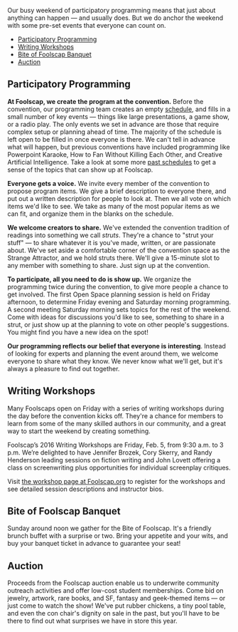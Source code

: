 Our busy weekend of participatory programming means that just about anything can happen — and usually does. But we do anchor the weekend with some pre-set events that everyone can count on.

* [Participatory Programming](#participatory-programming)
* [Writing Workshops](#writing-workshops)
* [Bite of Foolscap Banquet](#banquet)
* [Auction](#auction)

<a id="participatory-programming"></a>

## Participatory Programming

**At Foolscap, we create the program at the convention.** Before the convention, our programming team creates an empty [schedule](/schedule/), and fills in a small number of key events — things like large presentations, a game show, or a radio play. The only events we set in advance are those that require complex setup or planning ahead of time. The majority of the schedule is left open to be filled in once everyone is there. We can't tell in advance what will happen, but previous conventions have included programming like Powerpoint Karaoke, How to Fan Without Killing Each Other, and Creative Artificial Intelligence. Take a look at some more [past schedules](/past-schedules/) to get a sense of the topics that can show up at Foolscap.

**Everyone gets a voice.** We invite every member of the convention to propose program items. We give a brief description to everyone there, and put out a written description for people to look at. Then we all vote on which items we'd like to see. We take as many of the most popular items as we can fit, and organize them in the blanks on the schedule.

**We welcome creators to share.** We've extended the convention tradition of readings into something we call _struts_. They're a chance to "strut your stuff" — to share whatever it is you've made, written, or are passionate about. We've set aside a comfortable corner of the convention space as the Strange Attractor, and we hold struts there. We'll give a 15-minute slot to any member with something to share. Just sign up at the convention.

**To participate, all you need to do is show up.** 
We organize the programming twice during the convention, to give more people a chance to get involved. The first Open Space planning session is held on Friday afternoon, to determine Friday evening and Saturday morning programming. A second meeting Saturday morning sets topics for the rest of the weekend. Come with ideas for discussions you'd like to see, something to share in a strut, or just show up at the planning to vote on other people's suggestions. You might find you have a new idea on the spot!

**Our programming reflects our belief that everyone is interesting**. Instead of looking for experts and planning the event around them, we welcome everyone to share what they know. We never know what we'll get, but it's always a pleasure to find out together.

<a id="writing-workshops"></a>
## Writing Workshops

Many Foolscaps open on Friday with a series of writing workshops during the day before the convention kicks off. They're a chance for members to learn from some of the many skilled authors in our community, and a great way to start the weekend by creating something.

Foolscap’s 2016 Writing Workshops are Friday, Feb. 5, from 9:30 a.m. to 3 p.m. We’re delighted to have Jennifer Brozek, Cory Skerry, and Randy Henderson leading sessions on fiction writing and John Lovett offering a class on screenwriting plus opportunities for individual screenplay critiques.

Visit [the workshop page at Foolscap.org](/workshops/) to register for the workshops and see detailed session descriptions and instructor bios.

<!--We haven't planned our workshops for 2016 yet. To find out when we have instructors and classes planned, [join our mailing list](http://foolscap.us1.list-manage.com/subscribe?u=b53b9cb1a532a60b0f4675146&id=f87307be68)! If you're a writer who'll be attending Foolscap and you'd like to be considered as an instructor, drop an email to our [programming team](mailto:programming@foolscap.org).-->

<a id="banquet"></a>

## Bite of Foolscap Banquet

Sunday around noon we gather for the Bite of Foolscap. It's a friendly brunch buffet with a surprise or two. Bring your appetite and your wits, and buy your banquet ticket in advance to guarantee your seat!

<a id="auction"></a>

## Auction

Proceeds from the Foolscap auction enable us to underwrite community outreach activities and offer low-cost student memberships. Come bid on jewelry, artwork, rare books, and SF, fantasy and geek-themed items &mdash; or just come to watch the show! We've put rubber chickens, a tiny pool table, and even the con chair's dignity on sale in the past, but you'll have to be there to find out what surprises we have in store this year.
